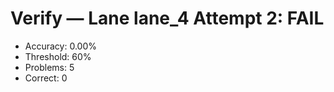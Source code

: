 # Verify — Lane lane_4 Attempt 2: FAIL

- Accuracy: 0.00%
- Threshold: 60%
- Problems: 5
- Correct: 0